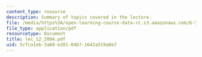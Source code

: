 ```yaml
---
content_type: resource
description: Summary of topics covered in the lecture.
file: /media/https%3A/open-learning-course-data-rc.s3.amazonaws.com/6-551j-acoustics-of-speech-and-hearing-fall-2004/5cfca1eb3a60e20104b71642a519a8e7_lec_12_2004.pdf
file_type: application/pdf
resourcetype: Document
title: lec_12_2004.pdf
uid: 5cfca1eb-3a60-e201-04b7-1642a519a8e7
---
```


